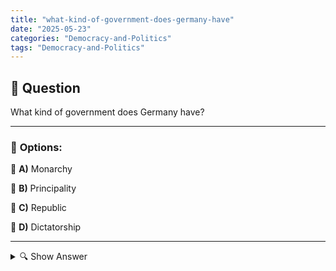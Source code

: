 ```yaml
---
title: "what-kind-of-government-does-germany-have"
date: "2025-05-23"
categories: "Democracy-and-Politics"
tags: "Democracy-and-Politics"
---
```


## 📌 **Question**

What kind of government does Germany have?



---

### 📝 **Options:**

🔘 **A)** Monarchy

🔘 **B)** Principality

🔘 **C)** Republic

🔘 **D)** Dictatorship

---

<details>
  <summary>🔍 Show Answer</summary>

  <p>
💡  <b>Correct Answer:</b>  c
  </p>
  <p>
    📖<b>Explanation:</b>
    
  </p>
</details>
